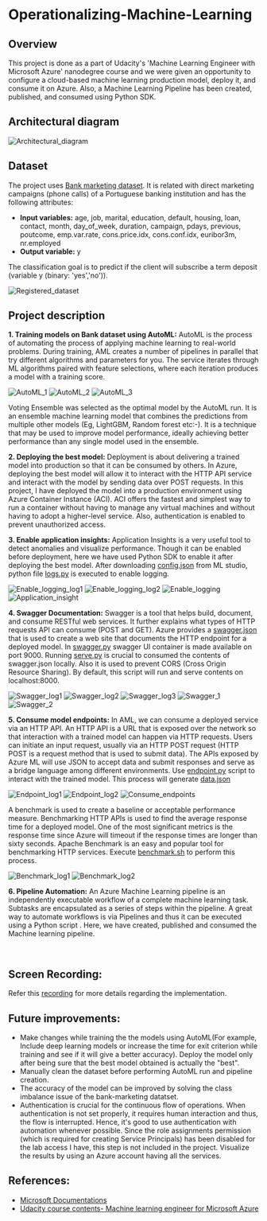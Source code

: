 # Operationalizing-Machine-Learning

## Overview
This project is done as a part of Udacity's 'Machine Learning Engineer with Microsoft Azure' nanodegree course and we were given an opportunity to configure a cloud-based machine learning production model, deploy it, and consume it on Azure. Also, a Machine Learning Pipeline has been created, published, and consumed using Python SDK.

## Architectural diagram

![Architectural_diagram]()

## Dataset
The project uses [Bank marketing dataset](http://archive.ics.uci.edu/ml/datasets/Bank+Marketing). It is related with direct marketing campaigns (phone calls) of a Portuguese banking institution and has the following attributes:
- **Input variables:** age, job, marital, education, default, housing, loan, contact, month, day_of_week, duration, campaign, pdays, previous, poutcome, emp.var.rate, cons.price.idx, cons.conf.idx, euribor3m, nr.employed
- **Output variable:** y

The classification goal is to predict if the client will subscribe a term deposit (variable y (binary: 'yes','no')).

![Registered_dataset]() 

## Project description

**1. Training models on Bank dataset using AutoML:** AutoML is the process of automating the process of applying machine learning to real-world problems. During training, AML creates a number of pipelines in parallel that try different algorithms and parameters for you. The service iterates through ML algorithms paired with feature selections, where each iteration produces a model with a training score.

![AutoML_1]()
![AutoML_2]()
![AutoML_3]()

Voting Ensemble was selected as the optimal model by the AutoML run. It is an ensemble machine learning model that combines the predictions from multiple other models (Eg, LightGBM, Random forest etc:-). It is a technique that may be used to improve model performance, ideally achieving better performance than any single model used in the ensemble.

**2. Deploying the best model:** Deployment is about delivering a trained model into production so that it can be consumed by others. In Azure, deploying the best model will allow it to interact with the HTTP API service and interact with the model by sending data over POST requests. In this project, I have deployed the model into a production environment using Azure Container Instance (ACI). ACI offers the fastest and simplest way to run a container without having to manage any virtual machines and without having to adopt a higher-level service. Also, authentication is enabled to prevent unauthorized access.

**3. Enable application insights:** Application Insights is a very useful tool to detect anomalies and visualize performance. Though it can be enabled before deployment, here we have used Python SDK to enable it after deploying the best model. After downloading [config.json]() from ML studio, python file [logs.py]() is executed to enable logging. 

![Enable_logging_log1]()
![Enable_logging_log2]()
![Enable_logging]()
![Application_insight]()

**4. Swagger Documentation:** Swagger is a tool that helps build, document, and consume RESTful web services. It further explains what types of HTTP requests API can consume (POST and GET). Azure provides a [swagger.json]() that is used to create a web site that documents the HTTP endpoint for a deployed model. In [swagger.py]() swagger UI container is made available on port 9000. Running [serve.py]() is crucial to consumed the contents of swagger.json locally. Also it is used to prevent CORS (Cross Origin Resource Sharing). By default, this script will run and serve contents on localhost:8000. 

![Swagger_log1]()
![Swagger_log2]()
![Swagger_log3]()
![Swagger_1]()
![Swagger_2]()

**5. Consume model endpoints:** In AML, we can consume a deployed service via an HTTP API. An HTTP API is a URL that is exposed over the network so that interaction with a trained model can happen via HTTP requests. Users can initiate an input request, usually via an HTTP POST request (HTTP POST is a request method that is used to submit data). The APIs exposed by Azure ML will use JSON to accept data and submit responses and serve as a bridge language among different environments. Use [endpoint.py]() script to interact with the trained model. This process will generate [data.json]()

![Endpoint_log1]()
![Endpoint_log2]()
![Consume_endpoints]()

A benchmark is used to create a baseline or acceptable performance measure. Benchmarking HTTP APIs is used to find the average response time for a deployed model. One of the most significant metrics is the response time since Azure will timeout if the response times are longer than sixty seconds. Apache Benchmark is an easy and popular tool for benchmarking HTTP services. Execute [benchmark.sh]() to perform this process. 

![Benchmark_log1]()
![Benchmark_log2]()

**6. Pipeline Automation:** An Azure Machine Learning pipeline is an independently executable workflow of a complete machine learning task. Subtasks are encapsulated as a series of steps within the pipeline. A great way to automate workflows is via Pipelines and thus it can be executed using a Python script [](). Here, we have created, published and consumed the Machine learning pipeline. 

![]()
![]()
![]()

## Screen Recording:

Refer this [recording]() for more details regarding the implementation.

## Future improvements: 
- Make changes while training the the models using AutoML(For example, Include deep learning models or increase the time for exit criterion while training and see if it will give a better accuracy). Deploy the model only after being sure that the best model obtained is actually the "best". 
- Manually clean the dataset before performing AutoML run and pipeline creation. 
- The accuracy of the model can be improved by solving the class imbalance issue of the bank-marketing datatset. 
- Authentication is crucial for the continuous flow of operations. When authentication is not set properly, it requires human interaction and thus, the flow is interrupted. Hence, it's good to use authentication with automation whenever possible. Since the role assignments permission (which is required for creating Service Principals) has been disabled for the lab access I have, this step is not included in the project. Visualize the results by using an Azure account having all the services. 

## References: 
- [Microsoft Documentations](https://docs.microsoft.com/en-us/documentation/)
- [Udacity course contents- Machine learning engineer for Microsoft Azure](https://www.udacity.com/course/machine-learning-engineer-for-microsoft-azure-nanodegree--nd00333)
